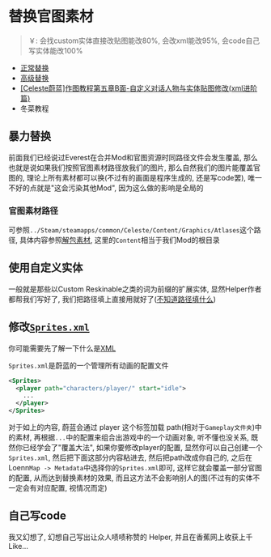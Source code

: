 # 替换官图素材

> ￥: 会找custom实体直接改贴图能改80%, 会改xml能改95%, 会code自己写实体能改100%

* [正常替换](https://github.com/EverestAPI/Resources/wiki/Replacing-A-Texture)
* [高级替换](https://github.com/EverestAPI/Resources/wiki/Reskinning-Entities)
* [[Celeste蔚蓝]作图教程第五章B面-自定义对话人物与实体贴图修改(xml进阶篇)](https://www.bilibili.com/video/BV1cP4y1m7B2)
* 冬菜教程

## 暴力替换

前面我们已经说过Everest在合并Mod和官图资源时同路径文件会发生覆盖, 那么也就是说如果我们按照官图素材路径放我们的图片, 那么自然我们的图片能覆盖官图的, 理论上所有素材都可以换(不过有的画面是程序生成的, 还是写code罢), 唯一不好的点就是"这会污染其他Mod", 因为这么做的影响是全局的

### 官图素材路径

可参照`../Steam/steamapps/common/Celeste/Content/Graphics/Atlases`这个路径, 具体内容参照[解包素材](../useful_links.md), 这里的`Content`相当于我们Mod的根目录

## 使用自定义实体

一般就是那些以Custom Reskinable之类的词为前缀的扩展实体, 显然Helper作者都帮我们写好了, 我们把路径填上直接用就好了([不知道路径填什么](../loenn/faq.md#_9))

## 修改[`Sprites.xml`](../xml/sprites_xml.md)

你可能需要先了解一下什么是[XML](../xml/xml.md)

`Sprites.xml`是蔚蓝的一个管理所有动画的配置文件

```xml title="Sprites.xml"
<Sprites>
  <player path="characters/player/" start="idle">
    ...
  </player>
</Sprites>
```

对于如上的内容, 蔚蓝会通过 player 这个标签加载 path(相对于`Gameplay文件夹`)中的素材, 再根据`...`中的配置来组合出游戏中的一个动画对象, 听不懂也没关系, 既然你已经学会了"覆盖大法", 如果你要修改player的配置, 显然你可以自己创建一个`Sprites.xml`, 然后把下面这部分内容粘进去, 然后把path改成你自己的, 之后在Loenn`Map -> Metadata`中选择你的`Sprites.xml`即可,
这样它就会覆盖一部分官图的配置, 从而达到替换素材的效果, 而且这方法不会影响别人的图(不过有的实体不一定会有对应配置, 视情况而定)

## 自己写code

我又幻想了, 幻想自己写出让众人啧啧称赞的 Helper, 并且在香蕉网上收获上千 Like...  